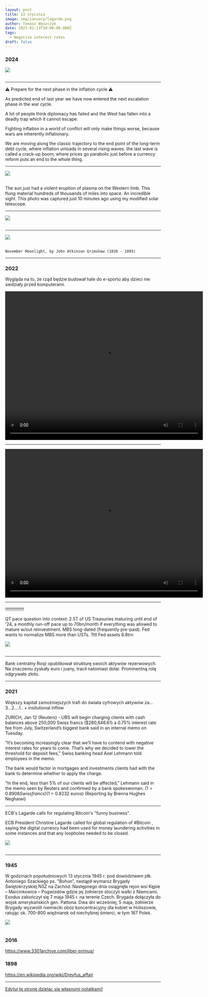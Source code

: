 ```yaml
---
layout: post
title: 13 stycznia
image: img/january/lagarde.png
author: Tomasz Waszczyk
date: 2023-01-13T10:00:00.000Z
tags:
  - Negative interest rates
draft: false
---
```


### 2024

<img src="./img/january/x.jpeg"><br><br>

---

⚠ Prepare for the next phase in the inflation cycle ⚠

As predicted end of last year we have now entered the next escalation phase in the war cycle.

A lot of people think diplomacy has failed and the West has fallen into a deadly trap which it cannot escape.

Fighting inflation in a world of conflict will only make things worse, because wars are inherently inflationary.

We are moving along the classic trajectory to the end point of the long-term debt cycle, where inflation unloads in several rising waves. the last wave is called a crack-up boom, where prices go parabolic just before a currency reform puts an end to the whole thing.

---

<img src="./img/january/sun.jpg"><br><br>

The sun just had a violent eruption of plasma on the Western limb. This flung material hundreds of thousands of miles into space. An incredible sight. This photo was captured just 10 minutes ago using my modified solar telescope.

---

<img src="./img/january/Gigamoon-mobile-wallpaper.jpg"><br><br>

---

<img src="./img/january/Moonlight.jpg"><br><br>

`November Moonlight, by John Atkinson Grimshaw (1836 - 1893)`

---

### 2022

Wygląda na to, że rząd będzie budował hale do e-sportu aby dzieci nie siedziały przed komputerami.

<video width="640" height="480" controls>
<source src="./movies/january/esport.mp4" type="video/mp4">
Your browser does not support the video tag.
</video>

---

<video width="640" height="480" controls>
<source src="./movies/january/au.mp4" type="video/mp4">
Your browser does not support the video tag.
</video>

---

!!!!!!!!!!!!!!!

QT pace question into context:  2.5T of US Treasuries maturing until end of '24, a monthly run-off pace up to 70bn/month if everything was allowed to mature w/out reinvestment. MBS long-dated (frequently pre-paid). Fed wants to normalize MBS more than USTs. Tttl Fed assets 8.8trn

<img src="./img/january/fedsoma.png"><br><br>

---

Bank centralny Rosji opublikował strukturę swoich aktywów rezerwowych. Na znaczeniu zyskały euro i juany, tracił natomiast dolar. Prominentną rolę odgrywało złoto.

---

### 2021

Większy kapitał zamożniejszych trafi do świata cyfrowych aktywów za... 3...2....1.. + insitutional inflow

ZURICH, Jan 12 (Reuters) - UBS will begin charging clients with cash balances above 250,000 Swiss francs ($280,646.61) a 0.75% interest rate fee from July, Switzerland’s biggest bank said in an internal memo on Tuesday.

“It’s becoming increasingly clear that we’ll have to contend with negative interest rates for years to come. That’s why we decided to lower the threshold for deposit fees,” Swiss banking head Axel Lehmann told employees in the memo.

The bank would factor in mortgages and investments clients had with the bank to determine whether to apply the charge.

“In the end, less than 5% of our clients will be affected,” Lehmann said in the memo seen by Reuters and confirmed by a bank spokeswoman. ($1 = 0.8908 Swiss francs) ($1 = 0.8232 euros) (Reporting by Brenna Hughes Neghaiwi)

---

ECB's Lagarde calls for regulating Bitcoin's "funny business".

ECB President Christine Lagarde called for global regulation of #Bitcoin
, saying the digital currency had been used for money laundering activities in some instances and that any loopholes needed to be closed.

<img src="./img/january/lagarde.png"><br><br>

---

### 1945

W godzinach popołudniowych 13 stycznia 1945 r. pod dowództwem płk. Antoniego Szackiego ps. "Bohun”, nastąpił wymarsz Brygady Świętokrzyskiej NSZ na Zachód. Następnego dnia osiągnęła rejon wsi Kępie – Marcinkowice – Pogwizdów gdzie jej żołnierze stoczyli walki z Niemcami.
Exodus zakończył się 7 maja 1945 r. na terenie Czech. Brygada dołączyła do wojsk amerykańskich gen. Pattona. Dwa dni wcześniej, 5  maja, żołnierze Brygady wyzwolili niemiecki obóz koncentracyjny dla kobiet w Holiszowie, ratując ok. 700-800 więźniarek od niechybnej śmierci, w tym 167 Polek.

<img src="./img/january/brygadaswietokrzyska.jpg"><br><br>

### 2016

https://www.3301archive.com/liber-primus/

### 1898

https://en.wikipedia.org/wiki/Dreyfus_affair

---

<a href="https://github.com/TomaszWaszczyk/historia.waszczyk.com/edit/master/src/content/january-13.md" target="_blank">Edytuj tę stronę dzieląc się własnymi notatkami!</a>
